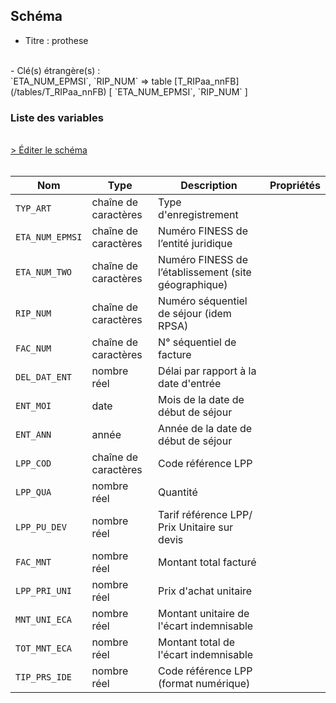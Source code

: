 ## Schéma

- Titre : prothese
<br />
- Clé(s) étrangère(s) : <br />
`ETA_NUM_EPMSI`, `RIP_NUM` => table [T_RIPaa_nnFB](/tables/T_RIPaa_nnFB) [ `ETA_NUM_EPMSI`, `RIP_NUM` ]<br />

### Liste des variables
<br />
<div>
    <a href="https://gitlab.com/healthdatahub/schema-snds/edit/master/schemas/PMSI/PMSI%20RIM-P/T_RIPaa_nnFP.json"  
    arget="_blank" rel="noopener noreferrer">> Éditer le schéma</a>
    <OutboundLink />
</div>
<br />

Nom|Type|Description|Propriétés
-|-|-|-
`TYP_ART`|chaîne de caractères|Type d&#x27;enregistrement||
`ETA_NUM_EPMSI`|chaîne de caractères|Numéro FINESS de l’entité juridique||
`ETA_NUM_TWO`|chaîne de caractères|Numéro FINESS de l’établissement (site géographique)||
`RIP_NUM`|chaîne de caractères|Numéro séquentiel de séjour (idem RPSA)||
`FAC_NUM`|chaîne de caractères|N° séquentiel de facture||
`DEL_DAT_ENT`|nombre réel|Délai par rapport à la date d&#x27;entrée||
`ENT_MOI`|date|Mois de la date de début de séjour||
`ENT_ANN`|année|Année de la date de début de séjour||
`LPP_COD`|chaîne de caractères|Code référence LPP||
`LPP_QUA`|nombre réel|Quantité||
`LPP_PU_DEV`|nombre réel|Tarif référence LPP/ Prix Unitaire sur devis||
`FAC_MNT`|nombre réel|Montant total facturé||
`LPP_PRI_UNI`|nombre réel|Prix d&#x27;achat unitaire||
`MNT_UNI_ECA`|nombre réel|Montant unitaire de l&#x27;écart indemnisable||
`TOT_MNT_ECA`|nombre réel|Montant total de l&#x27;écart indemnisable||
`TIP_PRS_IDE`|nombre réel|Code référence LPP (format numérique)||

